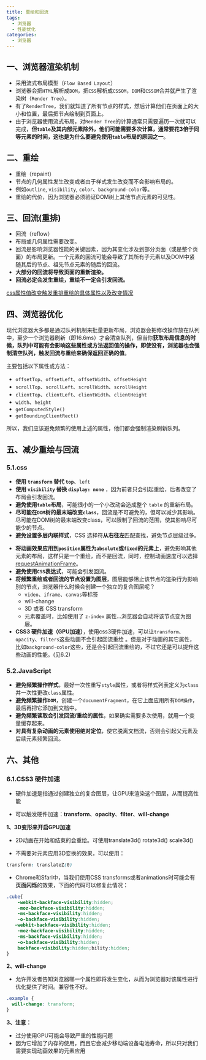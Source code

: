 ```yaml
---
title: 重绘和回流
tags:
  - 浏览器
  - 性能优化
categories:
  - 浏览器
---
```


## 一、浏览器渲染机制

+ 采用流式布局模型（`Flow Based Layout`）
+ 浏览器会把`HTML`解析成`DOM`，把`CSS`解析成`CSSOM`，`DOM`和`CSSOM`合并就产生了渲染树（`Render Tree`）。
+ 有了`RenderTree`，我们就知道了所有节点的样式，然后计算他们在页面上的大小和位置，最后把节点绘制到页面上。
+ 由于浏览器使用流式布局，对`Render Tree`的计算通常只需要遍历一次就可以完成，**但`table`及其内部元素除外，他们可能需要多次计算，通常要花3倍于同等元素的时间，这也是为什么要避免使用`table`布局的原因之一**。

## 二、重绘

+ 重绘（repaint）
+ 节点的几何属性发生改变或者由于样式发生改变而不会影响布局的。
+ 例如`outline`, `visibility`, `color`、`background-color`等。
+ 重绘的代价，因为浏览器必须验证DOM树上其他节点元素的可见性。

## 三、回流(重排)

+ 回流（reflow）
+ 布局或几何属性需要改变。
+ 回流是影响浏览器性能的关键因素，因为其变化涉及到部分页面（或是整个页面）的布局更新。一个元素的回流可能会导致了其所有子元素以及DOM中紧随其后的节点、祖先节点元素的随后的回流。
+ **大部分的回流将导致页面的重新渲染。**
+ **回流必定会发生重绘，重绘不一定会引发回流。**

[css属性值改变触发重排重绘的具体属性以及改变情况](https://blog.csdn.net/guoqiankunmiss/article/details/108454062)

## 四、浏览器优化

现代浏览器大多都是通过队列机制来批量更新布局，浏览器会把修改操作放在队列中，至少一个浏览器刷新（即16.6ms）才会清空队列，但当你**获取布局信息的时候，队列中可能有会影响这些属性或方法返回值的操作，即使没有，浏览器也会强制清空队列，触发回流与重绘来确保返回正确的值**。

主要包括以下属性或方法：

- `offsetTop`、`offsetLeft`、`offsetWidth`、`offsetHeight`
- `scrollTop`、`scrollLeft`、`scrollWidth`、`scrollHeight`
- `clientTop`、`clientLeft`、`clientWidth`、`clientHeight`
- `width`、`height`
- `getComputedStyle()`
- `getBoundingClientRect()`

所以，我们应该避免频繁的使用上述的属性，他们都会强制渲染刷新队列。

## 五、减少重绘与回流

### 5.1.css 

- **使用 `transform` 替代 `top`**、`left`
- **使用 `visibility` 替换 `display: none`** ，因为前者只会引起重绘，后者改变了布局会引发回流。
- **避免使用`table`布局**，可能很小的一个小改动会造成整个 `table` 的重新布局。
- **尽可能在`DOM`树的最末端改变`class`**，回流是不可避免的，但可以减少其影响。尽可能在DOM树的最末端改变class，可以限制了回流的范围，使其影响尽可能少的节点。
- **避免设置多层内联样式**，CSS 选择符**从右往左**匹配查找，避免节点层级过多。

+ **将动画效果应用到`position`属性为`absolute`或`fixed`的元素上**，避免影响其他元素的布局，这样只是一个重绘，而不是回流，同时，控制动画速度可以选择 [requestAnimationFrame](https://www.cnblogs.com/jiajia-hjj/p/15405720.html)。
+ **避免使用`CSS`表达式**，可能会引发回流。
+ **将频繁重绘或者回流的节点设置为图层**，图层能够阻止该节点的渲染行为影响别的节点，浏览器什么时候会创建一个独立的复合图层呢？
  + `video`、`iframe`、`canvas`等标签
  + will-change
  + 3D 或者 CSS transform
  + 元素覆盖时，比如使用了 `z-index` 属性...浏览器会自动将该节点变为图层。
+ **CSS3 硬件加速（GPU加速）**，使用css3硬件加速，可以让`transform`、`opacity`、`filters`这些动画不会引起回流重绘 。但是对于动画的其它属性，比如`background-color`这些，还是会引起回流重绘的，不过它还是可以提升这些动画的性能。(见6.2)

### 5.2.JavaScript

- **避免频繁操作样式**，最好一次性重写`style`属性，或者将样式列表定义为`class`并一次性更改`class`属性。
- **避免频繁操作`DOM`**，创建一个`documentFragment`，在它上面应用所有`DOM操作`，最后再把它添加到文档中。
- **避免频繁读取会引发回流/重绘的属性**，如果确实需要多次使用，就用一个变量缓存起来。
- **对具有复杂动画的元素使用绝对定位**，使它脱离文档流，否则会引起父元素及后续元素频繁回流。

## 六、其他

### 6.1.CSS3 硬件加速

+ 硬件加速是指通过创建独立的复合图层，让GPU来渲染这个图层，从而提高性能

+ 可以触发硬件加速：**transform**、**opacity**、**filter**、**will-change**

**1、3D变形来开启GPU加速**

+ 2D动画在开始和结束的会重绘。可使用translate3d() rotate3d() scale3d()

+ 不需要对元素应用3D变换的效果，可以使用：

```css
transform: translateZ(0)
```

+ Chrome和Sfari中，当我们使用CSS transforms或者animations时可能会有**页面闪烁**的效果，下面的代码可以修复此情况：

```css
.cube{
    -webkit-backface-visibility:hidden;
    -moz-backface-visibility:hidden;
    -ms-backface-visibility:hidden;
    -o-backface-visibility:hidden;
   -webkit-backface-visibility:hidden;
    -moz-backface-visibility:hidden;
    -ms-backface-visibility:hidden;
    -o-backface-visibility:hidden;
    backface-visibility:hidden;bility:hidden;
}
```

**2、will-change**

+ 允许开发者告知浏览器哪一个属性即将发生变化，从而为浏览器对该属性进行优化提供了时间。兼容性不好。

```css
.example {
  will-change: transform;
}
```

**3、注意：**

+ 过分使用GPU可能会导致严重的性能问题
+ 因为它增加了内存的使用，而且它会减少移动端设备电池寿命，所以只对我们需要实现动画效果的元素应用
